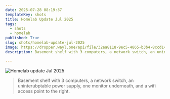 ```yaml
---
date: 2025-07-28 08:19:37
templateKey: shots
title: Homelab Update Jul 2025
tags:
  - shots
  - homelab
published: True
slug: shots/homelab-update-jul-2025
image: https://dropper.wayl.one/api/file/32ea8118-9ec5-4865-b3b4-8ccd14f23268.jpg
description: Basement shelf with 3 computers, a network switch, an uninterubptable power supply, one monitor underneath, and a wifi access point to the right.

---
```


![Homelab update Jul 2025](https://dropper.wayl.one/api/file/32ea8118-9ec5-4865-b3b4-8ccd14f23268.jpg)

> Basement shelf with 3 computers, a network switch, an uninterubptable power supply, one monitor underneath, and a wifi access point to the right.
